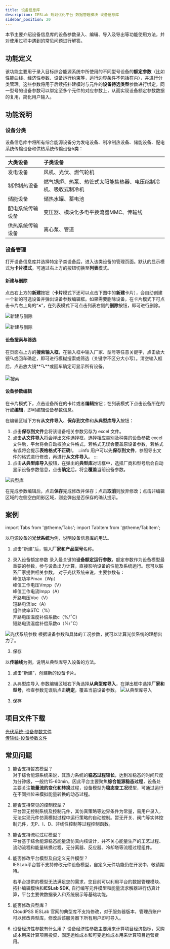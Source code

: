 ```yaml
---
title: 设备信息库
description: IESLab 规划优化平台-数据管理模块-设备信息库
sidebar_position: 20
---
```


本节主要介绍设备信息库的设备参数录入、编辑、导入及导出等功能使用方法，并对使用过程中遇到的常见问题进行解答。


## 功能定义

该功能主要用于录入目标综合能源系统中所使用的不同型号设备的**额定参数**（比如性能曲线、经济性参数、设备运行约束等，运行边界条件不包括在内），并进行分类管理。这些参数将用于后续拓扑建模时与元件的**设备待选类型**参数进行绑定，同一型号的设备参数可以绑定至多个元件的对应参数上，从而实现设备额定参数数据的复用，简化用户输入。

## 功能说明

### 设备分类

设备信息库中将所有综合能源设备分为发电设备、制冷制热设备、储能设备、配电系统传输设备和供热系统传输设备5类：

| 大类设备 | 子类设备 |
| :--- | :--- |
| 发电设备 | 风机、光伏、燃气轮机 |
| 制冷制热设备 | 燃气锅炉、热泵、热管式太阳能集热器、电压缩制冷机、吸收式制冷机 |
| 储能设备 | 储热水罐、蓄电池 |
| 配电系统传输设备 | 变压器、模块化多电平换流器MMC、传输线 |
| 供热系统传输设备 | 离心泵、管道 |

### 设备管理

打开设备信息库并选择特定子类设备后，进入该类设备的管理页面。默认的显示模式为**卡片模式**，可通过右上方的按钮切换至**列表**模式。


#### 新建与删除

点击右上方的**新建**按钮（**卡片**模式下还可以点击下图中的**新建**卡片），会自动创建一个新的可选设备并弹出设备参数编辑框。如果需要删除设备，在卡片模式下可点击卡片右上角的“**×**”，在列表模式下可点击列表右侧的**删除**按钮，即可进行删除。

![新建与删除](./new.png "新建与删除")

![新建与删除](./new1.png "新建与删除")

#### 设备搜索与筛选

在页面右上方的**搜索输入框**，在输入框中输入厂家、型号等任意关键字，点击放大镜🔍或回车确定，即可进行模糊搜索或筛选（关键字不区分大小写）。清空输入框后，点击放大镜**🔍**或回车确定可显示所有设备。


![搜索](./search.png "搜索")

#### 设备参数编辑

在卡片模式下，点击设备所在的卡片或者**编辑**按钮；在列表模式下点击设备所在的行或**编辑**，即可编辑设备参数信息。

在编辑区域下方有**从文件导入**、**保存到文件**和**从典型库导入**按钮：

1. 点击**保存到文件**会将该设备相关参数另存为 excel 文件。
2. 点击**从文件导入**将会弹出文件选择框，选择相应类别及种类的设备参数 excel 文件后，平台将会自动校验文件格式，若格式无误会覆盖原设备参数，若格式有误将会提示**表格格式不正确!**。
:::info
用户可以先**保存到文件**，参照导出文件的格式进行修改，再进行**从文件导入**。
:::
3. 点击**从典型库导入**按钮，在弹出的**典型库**对话框中，选择厂商和型号后会自动显示设备参数信息，点击**确定**后，将会**覆盖**当前设备参数。

![典型库](./typical.png "典型库")

在完成参数编辑后，点击**保存**完成修改并保存；点击**取消**则放弃修改；点击非编辑区域的左侧空白阴影区域，则会弹出是否保存的确认提示。

## 案例

import Tabs from '@theme/Tabs';
import TabItem from '@theme/TabItem';

<Tabs>
<TabItem value="js" label="案例1">

以电源设备的**光伏系统**为例，说明设备信息库的用法。

1. 点击“新建”后，输入**厂家和产品型号**名称。

2. 录入设备额定参数
录入最关键的**设备额定运行参数**，额定参数作为设备模型最重要的参数，参与设备出力计算，直接影响设备的性能及系统运行。您可以联系厂家提供相关参数。
对于光伏系统来说，主要参数有：  
峰值功率Pmax（Wp）  
峰值工作电压Vmpp（V）  
峰值工作电流Impp（A）  
开路电压Voc（V）  
短路电流Isc（A）  
组件效率STC（%）  
开路电压温度补偿系数c（%/$^{\circ}$C）  
短路电流温度补偿系数α（%/$^{\circ}$C）  

![光伏系统参数](./case1-new.png "光伏系统参数")
根据设备参数和具体的工况参数，就可以计算光伏系统的理想出力了。

3. 保存

</TabItem>
<TabItem value="py" label="案例2">

以**传输线**为例，说明从典型库导入设备的方法。

1. 点击“新建”，创建新的设备卡片。

2. 从典型库导入
   参数编辑区域右下角选择**从典型库导入**，在弹出框中选择**厂家和型号**，检查参数无误后点击**确定**，覆盖当前设备参数。
   ![从典型库导入](./typical-case.png)

3. 保存
</TabItem>
</Tabs>

## 项目文件下载
[光伏系统-设备参数文件](./PV-JKM590N.xlsx)  
[传输线-设备参数文件](./distribution-line.xlsx)


## 常见问题

1. 能否支持暂态模型？  
   对于综合能源系统来说，其热力系统的**稳态过程较长**，达到准稳态的时间尺度为分钟级，一般约15-60min，因此平台主要聚焦**综合能源稳态过程**，设备处主要关注**能量流的变化和转换**过程，设备模型为**稳态变工况**模型，可通过运行在不同挡位来模拟能量转换的动态过程。

2. 能否支持常见的控制模型？  
   平台暂无控制系统及控制元件，其仿真策略等边界条件为常量，需用户录入，无法实现元件仿真模拟过程中运行策略的自动控制。暂无开关、阀门等实体控制元件，无P、I、D、非线性控制等过程控制函数。

3.	能否支持流程过程模型？  
    平台基于综合能源稳态能量流仿真内核设计，并不关心能量生产的工艺过程、流动流程和能量转换过程，无分离器、反应器、冷却塔等流程过程组件。

4.	能否修改平台模型及自定义元件模型？  
    IESLab平台暂不支持修改元件设备模型，自定义元件功能仍在开发中，敬请期待。

    若平台提供的模型无法满足您的需求，您目前可以利用平台的数据管理模块、拓扑编辑模块和**IESLab SDK**, 自行编写元件模型和能量流求解器进行仿真计算，平台主要做数据录入和系统展示等基础功能。
    
5.	能否修改典型库？  
    CloudPSS IESLab 官网的典型库不支持修改，对于服务器版本，管理员账户可以修改典型库，修改后该服务器下所有用户即可导入。

6. 设备经济性参数有什么用？
   设备经济性参数主要用来计算项目经济指标，采购成本用来计算项目投资，固定运维成本和可变运维成本用来计算项目运营费用。